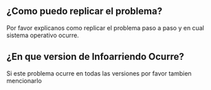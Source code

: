 ## ¿Como puedo replicar el problema?
Por favor explicanos como replicar el problema paso a paso y en cual sistema operativo ocurre.
## ¿En que version de Infoarriendo Ocurre?
Si este problema ocurre en todas las versiones por favor tambien mencionarlo
